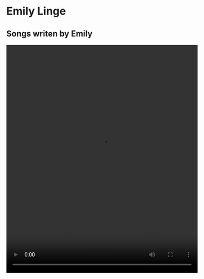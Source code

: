 # Emily Linge

## Songs writen by Emily
<video width="100%" height="600" controls>
    <source src="time goes by - emily linge.mkv" type="video/mkv">
    Your browser does not support the video tag
</video>